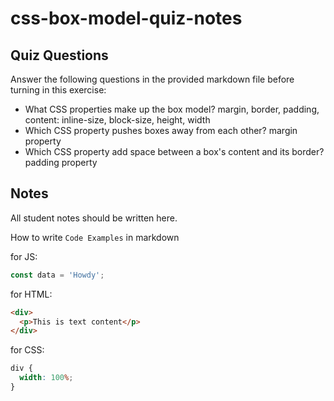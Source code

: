 # css-box-model-quiz-notes

## Quiz Questions

Answer the following questions in the provided markdown file before turning in this exercise:

- What CSS properties make up the box model?
  margin, border, padding, content: inline-size, block-size, height, width
- Which CSS property pushes boxes away from each other?
  margin property
- Which CSS property add space between a box's content and its border?
  padding property

## Notes

All student notes should be written here.

How to write `Code Examples` in markdown

for JS:

```javascript
const data = 'Howdy';
```

for HTML:

```html
<div>
  <p>This is text content</p>
</div>
```

for CSS:

```css
div {
  width: 100%;
}
```

